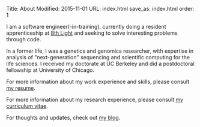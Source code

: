 Title: About
Modified: 2015-11-01
URL: index.html
save_as: index.html
order: 1

I am a software engineer(-in-training), currently doing a resident
apprenticeship at [8th Light](http://8thlight.com) and seeking to solve
interesting problems through code.

In a former life, I was a genetics and genomics researcher, with expertise in
analysis of "next-generation" sequencing and scientific computing for the life
sciences. I received my doctorate at UC Berkeley and did a postdoctoral
fellowship at University of Chicago. 

For more information about my work experience and skills, please consult [my
resume](resume.html).

For more information about my research experience, please consult [my curriculum
vitae](cv.html).

For thoughts and updates, check out [my blog](category/blog.html).
